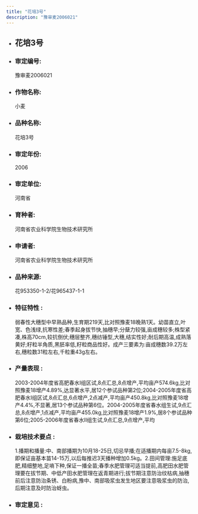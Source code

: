 ```yaml
---
title: "花培3号"
description: "豫审麦2006021"
---
```

* ## 花培3号
* ###  审定编号:  
   豫审麦2006021

*  ### 作物名称:  
   小麦

*   ###  品种名称: 
    花培3号

*   ### 审定年份: 
    2006

*   ### 审定单位:  
    河南省

*   ### 育种者:  
    河南省农业科学院生物技术研究所

*   ### 申请者:  
    河南省农业科学院生物技术研究所

*   ### 品种来源:  
    花953350-1-2/花965437-1-1

*   ### 特征特性 : 
    弱春性大穗型中早熟品种,生育期219天,比对照豫麦18晚熟1天。幼苗直立,叶宽、色浅绿,抗寒性差;春季起身拔节快,抽穗早;分蘖力较强,亩成穗较多;株型紧凑,株高70cm,较抗倒伏;穗层整齐,穗纺锤型,大穗,结实性好;耐后期高温,成熟落黄好;籽粒半角质,黑胚率低,籽粒商品性好。成产三要素为:亩成穗数39.2万左右,穗粒数31粒左右,千粒重43g左右。

*   ### 产量表现 : 
    2003-2004年度省高肥春水Ⅰ组区试,8点汇总,8点增产,平均亩产574.6kg,比对照豫麦18增产4.89%,达显著水平,居12个参试品种第2位;2004-2005年度省高肥春水Ⅰ组区试,8点汇总,6点增产,2点减产,平均亩产450.8kg,比对照豫麦18增产4.4%,不显著,居13个参试品种第6位。2004-2005年度省春水组生试,9点汇总,8点增产,1点减产,平均亩产455.0kg,比对照豫麦18增产1.9%,居8个参试品种第6位;2005-2006年度省春水Ⅱ组生试,9点汇总,9点增产,平均

*   ### 栽培技术要点 : 
    1.播期和播量:中、南部播期为10月18-25日,切忌早播;在适播期内每亩7.5-8kg,即保证亩基本苗14-15万,以后每推迟3天播种增加0.5kg。2.田间管理:施足底肥,精细整地,足墒下种,保证一播全苗;春季水肥管理可适当提前,高肥田水肥管理要在拔节期、中低产田水肥管理在返青期进行;拔节期注意防治纹枯病,抽穗前后注意防治条锈、白粉病,豫中、南部吸浆虫发生地区要注意吸浆虫的防治,后期注意及时防治蚜虫。

*   ### 审定意见 : 
    
